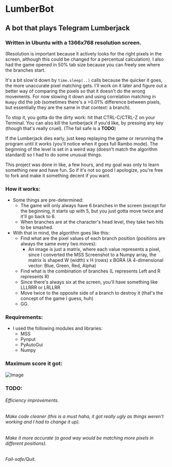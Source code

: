 # LumberBot
## A bot that plays Telegram Lumberjack

### Written in Ubuntu with a 1366x768 resolution screen.
(Resolution is important because it actively looks for the right pixels in the screen, although this could be changed for a percentual calculation). I also had the game opened in 50% tab size because you can freely see where the branches start.

It's a bit slow'd down by `time.sleep(..)` calls because the quicker it goes, the more unaccurate pixel matching gets.
I'll work on it later and figure out a better way of comparing the pixels so that it doesn't do the wrong movements. 
For now slowing it down and using correlation matching in `Numpy` did the job (sometimes there's a >0.01% difference between pixels, but essentially they are the same in that context: a branch).

To stop it, you gotta do the dirty work: hit that CTRL-C/CTRL-Z on your Terminal.
You can also kill the lumberjack if you'd like, by pressing any key (though that's really cruel).
(The fail safe is a **TODO**)

If the Lumberjack dies early, just keep replaying the game or rerunning the program until it works (you'll notice when it goes full Rambo mode).
The beginning of the level is set in a weird way (doesn't match the algorithm standard) so I had to do some unusual things.

This project was done in like, a few hours, and my goal was only to learn something new and have fun. So if it's not so good I apologize, you're free to fork and make it something decent if you want.

### How it works:
- Some things are pre-determined:
  - The game will only always have 6 branches in the screen (except for the beginning, it starts up with 5, but you just gotta    move twice and it'll go back to 6.
  - When branches are at the character's head level, they take two hits to be smashed.
- With that in mind, the algorithm goes like this:
  - Find what are the pixel values of each branch position (positions are always the same every two moves):
    - An image is just a matrix, where each value represents a pixel, since I converted the MSS Screenshot to a Numpy      array, the matrix is shaped W (width) x H (rows) x BGRA (A 4-dimensional vector: Blue, Green, Red, Alpha)
  - Find what is the combination of branches (L represents Left and R represents R)
  - Since there's always six at the screen, you'll have something like LLLRRR or LRLLRR
  - Move twice to the opposite side of a branch to destroy it (that's the concept of the game I guess, huh)
  - GG.

### Requirements:
- I used the following modules and libraries:
	- MSS
	- Pynput
	- PyAutoGui
	- Numpy

### Maximum score it got:

![Image](https://i.imgur.com/sT7GBFC.jpg)

### TODO:
  ######  Efficiency improvements.
  ######  Make code cleaner (this is a must haha, it got really ugly as things weren't working and I had to change it up).
  ######  Make it more accurate (a good way would be matching more pixels in different positions).
  ######  Fail-safe/Quit.
